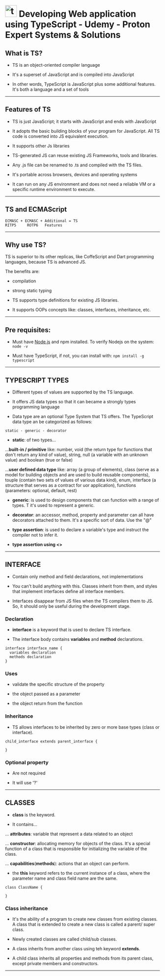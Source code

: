 # <img width="38" height="38" src="https://img.icons8.com/color/38/typescript.png" alt="typescript"/> Developing Web application using TypeScript - Udemy - Proton Expert Systems & Solutions

## What is TS?

- TS is an object-oriented compiler language

- It's a superset of JavaScript and is compiled into JavaScript

- In other words, TypeScript is JavaScript plus some additional features. It's both a language and a set of tools

---

## Features of TS

- TS is just JavaScript; it starts with JavaScript and ends with JavaScript

- It adopts the basic building blocks of your program for JavaScript. All TS code is converted into JS equivalent execution.

- It supports other Js libraries

- TS-generated JS can reuse existing JS Frameworks, tools and libraries.

- Any .js file can be renamed to .ts and compiled with the TS files.

- It's portable across browsers, devices and operating systems

- It can run on any JS environment and does not need a reliable VM or a specific runtime environment to execute.

---

## TS and ECMAScript

```
ECMASC + ECMASC + Additional = TS
RITP5     ROTP6   Features
```

---

## Why use TS?

TS is superior to its other replicas, like CoffeScript and Dart programming languages, because TS is advanced JS.

The benefits are:

- compilation

- strong static typing

- TS supports type definitions for existing JS libraries.

- It supports OOPs concepts like: classes, interfaces, inheritance, etc.

---

## Pre requisites:

- Must have [Node.js](https://nodejs.org/en) and npm installed. To verify Nodejs on the system: `node -v`

- Must have TypeScript, if not, you can install with: `npm install -g typescript`

---

## TYPESCRIPT TYPES

- Different types of values are supported by the TS language.

- It offers JS data types so that it can became a strongly types programming language

- Data type are an optional Type System that TS offers. The TypeScript data type an be categorized as follows:

`static - generic - decorator`

- **static**: of two types...

...**built-in / primitive** like: number, void (the return type for functions that don't return any kind of value), string, null (a variable with an unknown value) and boolean (true or false)

...**user defined data type** like: array (a group of elements), class (serve as a model for building objects and are used to build reusable components), touple (contain two sets of values of various data kind), enum, interface (a structure that serves as a contract for uor application), functions (parameters: optional, default, rest)

- **generic**: is used to design components that can function with a range of types. T it's used to represent a generic.

- **decorator**: an accessor, method, property and parameter can all have decorators attached to them. It's a specific sort of data. Use the "@"

- **type assertion**: is used to declare a variable's type and instruct the compiler not to infer it.

- **type assertion using <>**

---

## INTERFACE

- Contain only method and field declarations, not implementations

- You can't build anything with this. Classes inherit from them, and styles that implement interfaces define all interface members.

- Interfaces disappear from JS files when the TS compilers them to JS. So, it should only be useful during the development stage.

### Declaration

- **interface** is a keyword that is used to declare TS interface.

- The interface body contains **variables** and **method** declarations.

```
interface interface_name {
  variables declaration
  methods declaration
}
```

### Uses

- validate the specific structure of the property

- the object passed as a parameter

- the object return from the function

### Inheritance

- TS allows interfaces to be inherited by zero or more base types (class or interface).

```
child_interface extends parent_interface {

}
```

### Optional property

- Are not required

- It will use '?'

---

## CLASSES

- **class** is the keyword.

- It contains...

... **attributes**: variable that represent a data related to an object

... **constructor**: allocating memory for objects of the class. It's a special function of a class that is responsible for initializing the variable of the class.

... **capabilities**(**methods**): actions that an object can perform.


- the **this** keyword refers to the current instance of a class, where the parameter name and class field name are the same.

```
class ClassName {

}
```

### Class inheritance

- It's the ability of a program to create new classes from existing classes. A class that is extended to create a new class is called a parent/ super class.

- Newly created classes are called child/sub classes.

- A class inherits from another class using teh keyword **extends**.

- A child class inherits all properties and methods from its parent class, except private members and constructors.

---